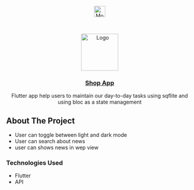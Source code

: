 <p align="center">
<a href="https://linkedin.com/in/mohamedamraboalazm" target="blank"><img align="center" src="https://cdn.jsdelivr.net/npm/simple-icons@3.0.1/icons/linkedin.svg" alt="MohamedAmrAboalazm" height="30" width="30" /></a>
</p>




<!-- PROJECT LOGO -->
<br />
<p align="center">
  <a href="https://drive.google.com/file/d/1vc_0YJ9IX2Arn--2waFlvB0g1KW4D5HI/view?usp=sharing">
    <img src="https://e7.pngegg.com/pngimages/43/996/png-clipart-computer-icons-computer-software-education-tools-text-rectangle.png" alt="Logo" width="100" height="100">
  </a>

  <a href="https://drive.google.com/file/d/1vc_0YJ9IX2Arn--2waFlvB0g1KW4D5HI/view?usp=sharing">
      <h3 align="center">Shop App</h3>

  </a>

  <p align="center">
    Flutter app help users to maintain our day-to-day tasks using sqflite and using bloc as a state management
    <br />
   
  </p>
</p>






<!-- ABOUT THE PROJECT -->
## About The Project



* User can toggle between light and dark mode
* User can search about news
* user can shows news in wep view



### Technologies Used

* Flutter
* API

